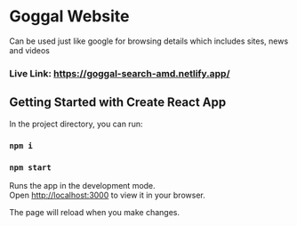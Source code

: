 # Goggal Website
Can be used just like google for browsing details which includes sites, news and videos  

### Live Link: https://goggal-search-amd.netlify.app/

## Getting Started with Create React App

In the project directory, you can run:

### `npm i`
### `npm start`

Runs the app in the development mode.\
Open [http://localhost:3000](http://localhost:3000) to view it in your browser.

The page will reload when you make changes.

